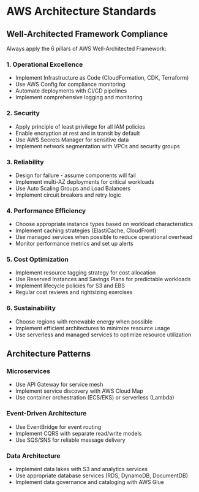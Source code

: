 # AWS Architecture Standards

## Well-Architected Framework Compliance

Always apply the 6 pillars of AWS Well-Architected Framework:

### 1. Operational Excellence
- Implement Infrastructure as Code (CloudFormation, CDK, Terraform)
- Use AWS Config for compliance monitoring
- Automate deployments with CI/CD pipelines
- Implement comprehensive logging and monitoring

### 2. Security
- Apply principle of least privilege for all IAM policies
- Enable encryption at rest and in transit by default
- Use AWS Secrets Manager for sensitive data
- Implement network segmentation with VPCs and security groups

### 3. Reliability
- Design for failure - assume components will fail
- Implement multi-AZ deployments for critical workloads
- Use Auto Scaling Groups and Load Balancers
- Implement circuit breakers and retry logic

### 4. Performance Efficiency
- Choose appropriate instance types based on workload characteristics
- Implement caching strategies (ElastiCache, CloudFront)
- Use managed services when possible to reduce operational overhead
- Monitor performance metrics and set up alerts

### 5. Cost Optimization
- Implement resource tagging strategy for cost allocation
- Use Reserved Instances and Savings Plans for predictable workloads
- Implement lifecycle policies for S3 and EBS
- Regular cost reviews and rightsizing exercises

### 6. Sustainability
- Choose regions with renewable energy when possible
- Implement efficient architectures to minimize resource usage
- Use serverless and managed services to optimize resource utilization

## Architecture Patterns

### Microservices
- Use API Gateway for service mesh
- Implement service discovery with AWS Cloud Map
- Use container orchestration (ECS/EKS) or serverless (Lambda)

### Event-Driven Architecture
- Use EventBridge for event routing
- Implement CQRS with separate read/write models
- Use SQS/SNS for reliable message delivery

### Data Architecture
- Implement data lakes with S3 and analytics services
- Use appropriate database services (RDS, DynamoDB, DocumentDB)
- Implement data governance and cataloging with AWS Glue